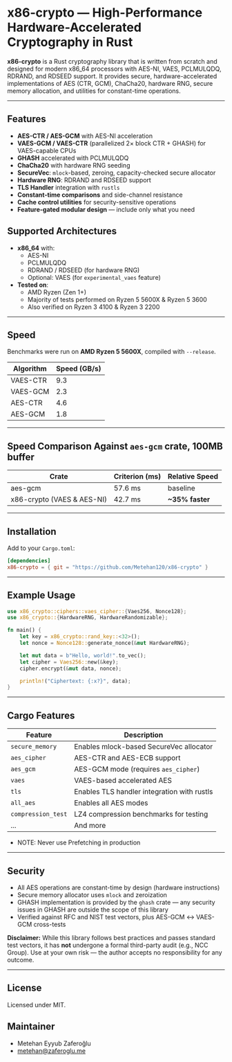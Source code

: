 # x86-crypto — High-Performance Hardware-Accelerated Cryptography in Rust

**x86-crypto** is a Rust cryptography library that is written from scratch and designed for modern x86\_64 processors with AES-NI, VAES, PCLMULQDQ, RDRAND, and RDSEED support. It provides secure, hardware-accelerated implementations of AES (CTR, GCM), ChaCha20, hardware RNG, secure memory allocation, and utilities for constant-time operations.

---

## Features

* **AES-CTR / AES-GCM** with AES-NI acceleration
* **VAES-GCM / VAES-CTR** (parallelized 2× block CTR + GHASH) for VAES-capable CPUs
* **GHASH** accelerated with PCLMULQDQ
* **ChaCha20** with hardware RNG seeding
* **SecureVec**: `mlock`-based, zeroing, capacity-checked secure allocator
* **Hardware RNG**: RDRAND and RDSEED support
* **TLS Handler** integration with `rustls`
* **Constant-time comparisons** and side-channel resistance
* **Cache control utilities** for security-sensitive operations
* **Feature-gated modular design** — include only what you need

## Supported Architectures

- **x86_64** with:
  - AES-NI
  - PCLMULQDQ
  - RDRAND / RDSEED (for hardware RNG)
  - Optional: VAES (for `experimental_vaes` feature)
- **Tested on**:
  - AMD Ryzen (Zen 1+)
  - Majority of tests performed on Ryzen 5 5600X & Ryzen 5 3600
  - Also verified on Ryzen 3 4100 & Ryzen 3 2200

---

## Speed

Benchmarks were run on **AMD Ryzen 5 5600X**, compiled with `--release`.

| Algorithm | Speed (GB/s) |
|-----------|--------------|
| VAES-CTR  |  9.3         |
| VAES-GCM  |  2.3         |
| AES-CTR   |  4.6         |
| AES-GCM   |  1.8         |

---

## Speed Comparison Against `aes-gcm` crate, 100MB buffer

| Crate                      | Criterion (ms) | Relative Speed  |
|----------------------------|----------------|-----------------|
| aes-gcm                    | 57.6 ms        | baseline        |
| x86-crypto (VAES & AES-NI) | 42.7 ms        | **~35% faster** |

---

## Installation

Add to your `Cargo.toml`:

```toml
[dependencies]
x86-crypto = { git = "https://github.com/Metehan120/x86-crypto" }
```

---

## Example Usage

```rust
use x86_crypto::ciphers::vaes_cipher::{Vaes256, Nonce128};
use x86_crypto::{HardwareRNG, HardwareRandomizable};

fn main() {
    let key = x86_crypto::rand_key::<32>();
    let nonce = Nonce128::generate_nonce(&mut HardwareRNG);

    let mut data = b"Hello, world!".to_vec();
    let cipher = Vaes256::new(&key);
    cipher.encrypt(&mut data, nonce);

    println!("Ciphertext: {:x?}", data);
}
```
---

## Cargo Features

| Feature             | Description                                 |
| ------------------- | ------------------------------------------- |
| `secure_memory`     | Enables mlock-based SecureVec allocator     |
| `aes_cipher`        | AES-CTR and AES-ECB support                 |
| `aes_gcm`           | AES-GCM mode (requires `aes_cipher`)        |
| `vaes`              | VAES-based accelerated AES                  |
| `tls`               | Enables TLS handler integration with rustls |
| `all_aes`           | Enables all AES modes                       |
| `compression_test`  | LZ4 compression benchmarks for testing      |
| ...                 | And more                                    |

* NOTE: Never use Prefetching in production

---

## Security

* All AES operations are constant-time by design (hardware instructions)
* Secure memory allocator uses `mlock` and zeroization
* GHASH implementation is provided by the `ghash` crate — any security issues in GHASH are outside the scope of this library
* Verified against RFC and NIST test vectors, plus AES-GCM ↔ VAES-GCM cross-tests

**Disclaimer:** While this library follows best practices and passes standard test vectors, it has **not** undergone a formal third-party audit (e.g., NCC Group). Use at your own risk — the author accepts no responsibility for any outcome.

---

## License

Licensed under MIT.

## Maintainer
- Metehan Eyyub Zaferoğlu
- metehan@zaferoglu.me
